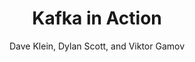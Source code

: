 ---
title: "Kafka in Action"
type: "book"
author: "Dave Klein, Dylan Scott, and Viktor Gamov"
url: "https://www.manning.com/books/kafka-in-action"
description: "Kafka in Action teaches you to build real-time data pipelines and stream processing applications using the Kafka platform. You'll learn Kafka's core concepts through relevant examples and hands-on exercises."
---